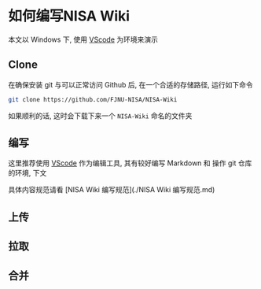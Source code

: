 # 如何编写NISA Wiki

本文以 Windows 下, 使用 [VScode](https://code.visualstudio.com/) 为环境来演示

## Clone

在确保安装 git 与可以正常访问 Github 后, 在一个合适的存储路径, 运行如下命令

```bash
git clone https://github.com/FJNU-NISA/NISA-Wiki
```

如果顺利的话, 这时会下载下来一个 `NISA-Wiki` 命名的文件夹

## 编写

这里推荐使用 [VScode](https://code.visualstudio.com/) 作为编辑工具, 其有较好编写 Markdown 和 操作 git 仓库的环境, 下文

具体内容规范请看 [NISA Wiki 编写规范](./NISA Wiki 编写规范.md)

## 上传

## 拉取

## 合并